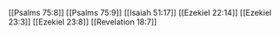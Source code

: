 [[Psalms 75:8]]
[[Psalms 75:9]]
[[Isaiah 51:17]]
[[Ezekiel 22:14]]
[[Ezekiel 23:3]]
[[Ezekiel 23:8]]
[[Revelation 18:7]]
